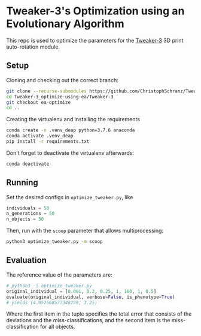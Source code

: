 # Tweaker-3's Optimization using an Evolutionary Algorithm

This repo is used to optimize the parameters for the [Tweaker-3](https://github.com/ChristophSchranz/Tweaker-3) 3D print auto-rotation module.

## Setup

Cloning and checking out the correct branch:
```bash
git clone --recurse-submodules https://github.com/ChristophSchranz/Tweaker-3_optimize-using-ea.git
cd Tweaker-3_optimize-using-ea/Tweaker-3
git checkout ea-optimize
cd ..
```

Creating the virtualenv and installing the requirements
```bash
conda create -n .venv_deap python=3.7.6 anaconda
conda activate .venv_deap
pip install -r requirements.txt
```
Don't forget to deactivate the virtualenv afterwards:
```bash
conda deactivate
```

## Running

Set the desired configs in `optimize_tweaker.py`, like 
```python
individuals = 50
n_generations = 50
n_objects = 50
```
Then, run with the `scoop` parameter that allows multiprocessing:
```bash
python3 optimize_tweaker.py -m scoop
```

## Evaluation

The reference value of the parameters are:
```python
# python3 -i optimize_tweaker.py 
original_individual = [0.001, 0.2, 0.25, 1, 100, 1, 0.5]
evaluate(original_individual, verbose=False, is_phenotype=True)
# yields (4.052568577348239, 3.25)
```

Where the first item in the tuple specifies the total error that 
consists of the deviations and the miss-classifications, and the 
second item is the miss-classification for all objects.
